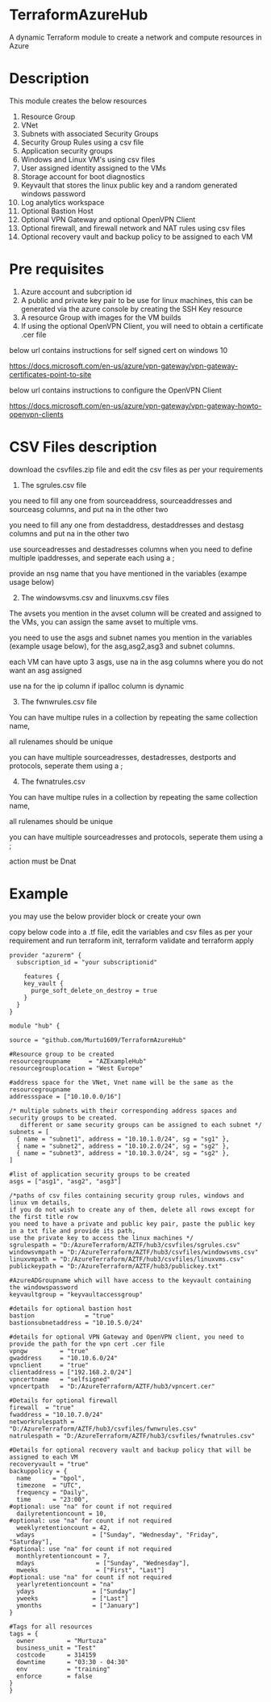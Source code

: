 # TerraformAzureHub
A dynamic Terraform module to create a network and compute resources in Azure

# Description
This module creates the below resources
1) Resource Group
2) VNet
3) Subnets with associated Security Groups
4) Security Group Rules using a csv file
5) Application security groups
6) Windows and Linux VM's using csv files
7) User assigned identity assigned to the VMs
8) Storage account for boot diagnostics
9) Keyvault that stores the linux public key and a random generated windows password
10) Log analytics workspace
11) Optional Bastion Host
12) Optional VPN Gateway and optional OpenVPN Client
13) Optional firewall, and firewall network and NAT rules using csv files
14) Optional recovery vault and backup policy to be assigned to each VM

# Pre requisites
1) Azure account and subcription id
2) A public and private key pair to be use for linux machines, this can be generated via the azure console by creating the SSH Key resource
3) A resource Group with images for the VM builds
3) If using the optional OpenVPN Client, you will need to obtain a certificate .cer file

below url contains instructions for self signed cert on windows 10 

https://docs.microsoft.com/en-us/azure/vpn-gateway/vpn-gateway-certificates-point-to-site

below url contains instructions to configure the OpenVPN Client

https://docs.microsoft.com/en-us/azure/vpn-gateway/vpn-gateway-howto-openvpn-clients

# CSV Files description
download the csvfiles.zip file and edit the csv files as per your requirements

1) The sgrules.csv file

you need to fill any one from sourceaddress, sourceaddresses and sourceasg columns, and put na in the other two

you need to fill any one from destaddress, destaddresses and destasg columns and put na in the other two

use sourceadresses and destadresses columns when you need to define multiple ipaddresses, and seperate each using a ;

provide an nsg name that you have mentioned in the variables (exampe usage below)



2) The windowsvms.csv and linuxvms.csv files

The avsets you mention in the avset column will be created and assigned to the VMs, you can assign the same avset to multiple vms.

you need to use the asgs and subnet names you mention in the variables (example usage below), for the asg,asg2,asg3 and subnet columns.

each VM can have upto 3 asgs, use na in the asg columns where you do not want an asg assigned

use na for the ip column if ipalloc column is dynamic



3) The fwnwrules.csv file

You can have multipe rules in a collection by repeating the same collection name,

all rulenames should be unique

you can have multiple sourceadresses, destadresses, destports and protocols, seperate them using a ;


4) The fwnatrules.csv

You can have multipe rules in a collection by repeating the same collection name,

all rulenames should be unique

you can have multiple sourceadresses and protocols, seperate them using a ;

action must be Dnat

# Example

you may use the below provider block or create your own

copy below code into a .tf file, edit the variables and csv files as per your requirement and run terraform init, terraform validate and terraform apply

```
provider "azurerm" {
  subscription_id = "your subscriptionid"
  
    features {
    key_vault {
      purge_soft_delete_on_destroy = true
    }
  }
}

module "hub" {

source = "github.com/Murtu1609/TerraformAzureHub"

#Resource group to be created
resourcegroupname     = "AZExampleHub"
resourcegrouplocation = "West Europe"

#address space for the VNet, Vnet name will be the same as the resourcegroupname
addressspace = ["10.10.0.0/16"]

/* multiple subnets with their corresponding address spaces and security groups to be created.
   different or same security groups can be assigned to each subnet */
subnets = [
  { name = "subnet1", address = "10.10.1.0/24", sg = "sg1" },
  { name = "subnet2", address = "10.10.2.0/24", sg = "sg2" },
  { name = "subnet3", address = "10.10.3.0/24", sg = "sg2" },
]

#list of application security groups to be created
asgs = ["asg1", "asg2", "asg3"]

/*paths of csv files containing security group rules, windows and linux vm details, 
if you do not wish to create any of them, delete all rows except for the first title row
you need to have a private and public key pair, paste the public key in a txt file and provide its path,
use the private key to access the linux machines */
sgrulespath = "D:/AzureTerraform/AZTF/hub3/csvfiles/sgrules.csv"
windowsvmpath = "D:/AzureTerraform/AZTF/hub3/csvfiles/windowsvms.csv"
linuxvmpath = "D:/AzureTerraform/AZTF/hub3/csvfiles/linuxvms.csv"
publickeypath = "D:/AzureTerraform/AZTF/hub3/publickey.txt"

#AzureADGroupname which will have access to the keyvault containing the windowspassword
keyvaultgroup = "keyvaultaccessgroup"

#details for optional bastion host
bastion              = "true"
bastionsubnetaddress = "10.10.5.0/24"

#details for optional VPN Gateway and OpenVPN client, you need to provide the path for the vpn cert .cer file
vpngw         = "true"
gwaddress     = "10.10.6.0/24"
vpnclient     = "true"
clientaddress = ["192.168.2.0/24"]
vpncertname   = "selfsigned"
vpncertpath   = "D:/AzureTerraform/AZTF/hub3/vpncert.cer"

#Details for optional firewall
firewall  = "true"
fwaddress = "10.10.7.0/24"
networkrulespath = "D:/AzureTerraform/AZTF/hub3/csvfiles/fwnwrules.csv"
natrulespath = "D:/AzureTerraform/AZTF/hub3/csvfiles/fwnatrules.csv"

#Details for optional recovery vault and backup policy that will be assigned to each VM
recoveryvault = "true"
backuppolicy = {
  name      = "bpol",
  timezone  = "UTC",
  frequency = "Daily",
  time      = "23:00",
#optional: use "na" for count if not required
  dailyretentioncount = 10,
#optional: use "na" for count if not required
  weeklyretentioncount = 42,
  wdays                = ["Sunday", "Wednesday", "Friday", "Saturday"],
#optional: use "na" for count if not required
  monthlyretentioncount = 7,
  mdays                 = ["Sunday", "Wednesday"],
  mweeks                = ["First", "Last"]
#optional: use "na" for count if not required
  yearlyretentioncount = "na"
  ydays                = ["Sunday"]
  yweeks               = ["Last"]
  ymonths              = ["January"]
}

#Tags for all resources 
tags = {
  owner         = "Murtuza"
  business_unit = "Test"
  costcode      = 314159
  downtime      = "03:30 - 04:30"
  env           = "training"
  enforce       = false
}
}
```

